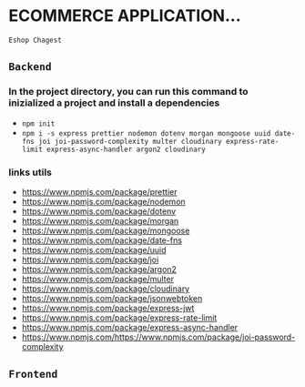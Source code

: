 # ECOMMERCE APPLICATION...

`Eshop Chagest`

## `Backend`

### In the project directory, you can run this command to inizialized a project and install a dependencies

-   `npm init`
-   `npm i -s express prettier nodemon dotenv morgan mongoose uuid date-fns joi joi-password-complexity multer cloudinary express-rate-limit express-async-handler argon2 cloudinary`

### links utils

-   https://www.npmjs.com/package/prettier
-   https://www.npmjs.com/package/nodemon
-   https://www.npmjs.com/package/dotenv
-   https://www.npmjs.com/package/morgan
-   https://www.npmjs.com/package/mongoose
-   https://www.npmjs.com/package/date-fns
-   https://www.npmjs.com/package/uuid
-   https://www.npmjs.com/package/joi
-   https://www.npmjs.com/package/argon2
-   https://www.npmjs.com/package/multer
-   https://www.npmjs.com/package/cloudinary
-   https://www.npmjs.com/package/jsonwebtoken
-   https://www.npmjs.com/package/express-jwt
-   https://www.npmjs.com/package/express-rate-limit
-   https://www.npmjs.com/package/express-async-handler
-   https://www.npmjs.com/https://www.npmjs.com/package/joi-password-complexity

## `Frontend`
